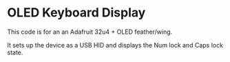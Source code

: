 # OLED Keyboard Display

This code is for an an Adafruit 32u4 + OLED feather/wing. 

It sets up the device as a USB HID and displays the Num lock and Caps lock state.
